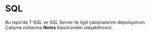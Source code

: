 # SQL
Bu repo'da T-SQL ve SQL Server ile ilgili çalışmalarımı depoluyorum.  
Çalışma notlarıma **Notes** klasöründen ulaşabilirsiniz.
